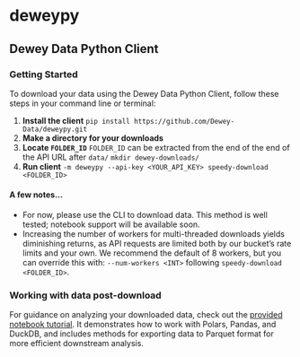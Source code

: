 # deweypy

## Dewey Data Python Client

### Getting Started

To download your data using the Dewey Data Python Client, follow these steps in your command line or terminal:
1. **Install the client**
`pip install https://github.com/Dewey-Data/deweypy.git`
2. **Make a directory for your downloads**
3. **Locate `FOLDER_ID`**
`FOLDER_ID` can be extracted from the end of the end of the API URL after `data/`
`mkdir dewey-downloads/`
4. **Run client**
`-m deweypy --api-key <YOUR_API_KEY> speedy-download <FOLDER_ID>`


#### A few notes...
- For now, please use the CLI to download data. This method is well tested; notebook support will be available soon.
- Increasing the number of workers for multi-threaded downloads yields diminishing returns, as API requests are limited both by our bucket’s rate limits and your own. We recommend the default of 8 workers, but you can override this with:
`--num-workers <INT>` following `speedy-download <FOLDER_ID>`.

### Working with data post-download
For guidance on analyzing your downloaded data, check out the [provided notebook tutorial](https://github.com/Dewey-Data/deweypy/blob/main/notebook-examples/customized-monthly-patterns.ipynb). It demonstrates how to work with Polars, Pandas, and DuckDB, and includes methods for exporting data to Parquet format for more efficient downstream analysis.

